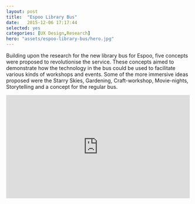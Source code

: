 ```yaml
---
layout: post
title:  "Espoo Library Bus"
date:   2015-12-06 17:17:44
selected: yes
categories: [UX Design,Research]
hero: "assets/espoo-library-bus/hero.jpg"
---
```


Building upon the research for the new library bus for Espoo, five concepts were proposed to revolutionise the service. These concepts aimed to demonstrate how the technology in the bus could be used to facilitate various kinds of workshops and events. Some of the more immersive ideas proposed were the Starry Skies, Gardening, Craft-workshop, Movie-nights, Storytelling and a concept for the regular bus.

<iframe src="https://player.vimeo.com/video/56093580" width="500" height="281" frameborder="0" webkitallowfullscreen mozallowfullscreen allowfullscreen></iframe>